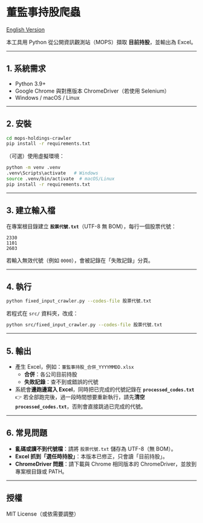 # 董監事持股爬蟲

[English Version](README.md)

本工具用 Python 從公開資訊觀測站（MOPS）擷取 **目前持股**，並輸出為 Excel。

---

## 1. 系統需求
- Python 3.9+
- Google Chrome 與對應版本 ChromeDriver（若使用 Selenium）
- Windows / macOS / Linux

---

## 2. 安裝
```bash
cd mops-holdings-crawler
pip install -r requirements.txt
```

（可選）使用虛擬環境：
```bash
python -m venv .venv
.venv\Scripts\activate   # Windows
source .venv/bin/activate  # macOS/Linux
pip install -r requirements.txt
```

---

## 3. 建立輸入檔
在專案根目錄建立 **`股票代號.txt`**（UTF-8 無 BOM），每行一個股票代號：

```text
2330
1101
2603
```

若輸入無效代號（例如 `0000`），會被記錄在「失敗記錄」分頁。

---

## 4. 執行
```bash
python fixed_input_crawler.py --codes-file 股票代號.txt
```

若程式在 `src/` 資料夾，改成：
```bash
python src/fixed_input_crawler.py --codes-file 股票代號.txt
```

---

## 5. 輸出
- 產生 Excel，例如：`董監事持股_合併_YYYYMMDD.xlsx`
  - **合併**：各公司目前持股
  - **失敗記錄**：查不到或錯誤的代號
- 系統會**邊跑邊寫入 Excel**，同時把已完成的代號記錄在 **`processed_codes.txt`**  
  👉 若全部跑完後，過一段時間想要重新執行，請先**清空 `processed_codes.txt`**，否則會直接跳過已完成的代號。

---

## 6. 常見問題
- **亂碼或讀不到代號檔**：請將 `股票代號.txt` 儲存為 UTF-8（無 BOM）。  
- **Excel 抓到「選任時持股」**：本版本已修正，只會讀「目前持股」。  
- **ChromeDriver 問題**：請下載與 Chrome 相同版本的 ChromeDriver，並放到專案根目錄或 PATH。

---

## 授權
MIT License（或依需要調整）

